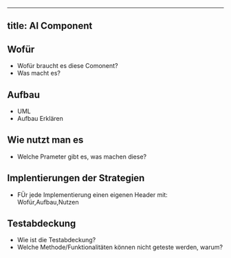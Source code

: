 ---
title: AI Component
 ---

## Wofür
- Wofür braucht es diese Comonent?
- Was macht es? 

## Aufbau

- UML
- Aufbau Erklären

## Wie nutzt man es
- Welche Prameter gibt es, was machen diese? 

## Implentierungen der Strategien
- FÜr jede Implementierung einen eigenen Header mit: Wofür,Aufbau,Nutzen

## Testabdeckung
- Wie ist die Testabdeckung?
- Welche Methode/Funktionalitäten können nicht geteste werden, warum? 